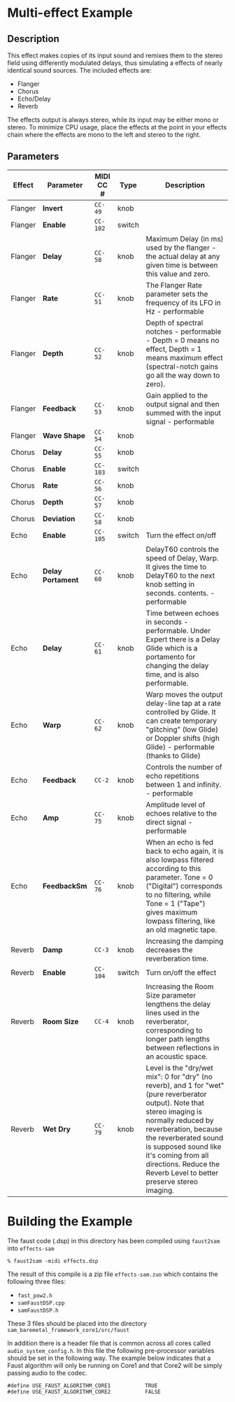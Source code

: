 # Multi-effect Example

## Description

This effect makes copies of its input sound and remixes them to the stereo field using differently modulated delays, thus simulating a effects of nearly identical sound sources. The included effects are:

  - Flanger
  - Chorus
  - Echo/Delay
  - Reverb

The effects output is always stereo, while its input may be either mono or stereo. To minimize CPU usage, place the effects at the point in your effects chain where the effects are mono to the left and stereo to the right.

## Parameters

Effect  | Parameter           | MIDI CC # | Type   | Description
--------|---------------------|-----------|--------|-------------------------------------------------------------------------------------------------------------------------------------------------------------------------------------------------------------------------------------------------------------------------------------------------------------------
Flanger | **Invert**          | `CC-49`   | knob   |
Flanger | **Enable**          | `CC-102`  | switch |
Flanger | **Delay**           | `CC-50`   | knob   | Maximum Delay (in ms) used by the flanger - the actual delay at any given time is between this value and zero.
Flanger | **Rate**            | `CC-51`   | knob   | The Flanger Rate parameter sets the frequency of its LFO in Hz - performable
Flanger | **Depth**           | `CC-52`   | knob   | Depth of spectral notches - performable - Depth = 0 means no effect, Depth = 1 means maximum effect (spectral-notch gains go all the way down to zero).
Flanger | **Feedback**        | `CC-53`   | knob   | Gain applied to the output signal and then summed with the input signal - performable
Flanger | **Wave Shape**      | `CC-54`   | knob   |
Chorus  | **Delay**           | `CC-55`   | knob   |
Chorus  | **Enable**          | `CC-103`  | switch |
Chorus  | **Rate**            | `CC-56`   | knob   |
Chorus  | **Depth**           | `CC-57`   | knob   |
Chorus  | **Deviation**       | `CC-58`   | knob   |
Echo    | **Enable**          | `CC-105`  | switch | Turn the effect on/off
Echo    | **Delay Portament** | `CC-60`   | knob   | DelayT60 controls the speed of Delay, Warp. It gives the time to DelayT60 to the next knob setting in seconds. contents. - performable
Echo    | **Delay**           | `CC-61`   | knob   | Time between echoes in seconds - performable. Under Expert there is a Delay Glide which is a portamento for changing the delay time, and is also performable.
Echo    | **Warp**            | `CC-62`   | knob   | Warp moves the output delay-line tap at a rate controlled by Glide. It can create temporary "glitching" (low Glide) or Doppler shifts (high Glide) - performable (thanks to Glide)
Echo    | **Feedback**        | `CC-2 `   | knob   | Controls the number of echo repetitions between 1 and infinity. - performable
Echo    | **Amp**             | `CC-75`   | knob   | Amplitude level of echoes relative to the direct signal - performable
Echo    | **FeedbackSm**      | `CC-76`   | knob   | When an echo is fed back to echo again, it is also lowpass filtered according to this parameter. Tone = 0 ("Digital") corresponds to no filtering, while Tone = 1 ("Tape") gives maximum lowpass filtering, like an old magnetic tape.
Reverb  | **Damp**            | `CC-3 `   | knob   | Increasing the damping decreases the reverberation time.
Reverb  | **Enable**          | `CC-104`  | switch | Turn on/off the effect
Reverb  | **Room Size**       | `CC-4 `   | knob   | Increasing the Room Size parameter lengthens the delay lines used in the reverberator, corresponding to longer path lengths between reflections in an acoustic space.
Reverb  | **Wet Dry**         | `CC-79`   | knob   | Level is the "dry/wet mix": 0 for "dry" (no reverb), and 1 for "wet" (pure reverberator output). Note that stereo imaging is normally reduced by reverberation, because the reverberated sound is supposed sound like it's coming from all directions. Reduce the Reverb Level to better preserve stereo imaging.

# Building the Example

The faust code (.dsp) in this directory has been compiled using `faust2sam` into `effects-sam`

```
% faust2sam -midi effects.dsp
```

The result of this compile is a zip file `effects-sam.zuo` which contains the following three files:

  - `fast_pow2.h`
  - `samFaustDSP.cpp`
  - `samFaustDSP.h`

These 3 files should be placed into the directory `sam_baremetal_framework_core1/src/faust`

In addition there is a header file that is common across all cores called `audio_system_config.h`. In this file the following pre-processor variables should be set in the following way. The example below indicates that a Faust algorithm will only be running on Core1 and that Core2 will be simply passing audio to the codec.

```
#define USE_FAUST_ALGORITHM_CORE1           TRUE
#define USE_FAUST_ALGORITHM_CORE2           FALSE
```
